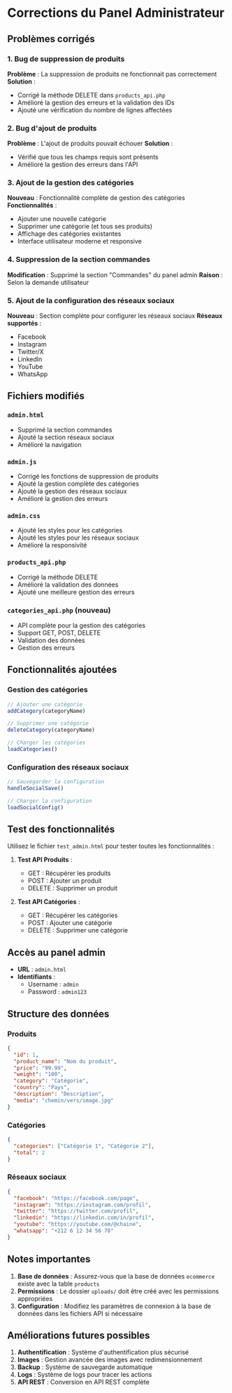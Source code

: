# Corrections du Panel Administrateur

## Problèmes corrigés

### 1. Bug de suppression de produits
**Problème** : La suppression de produits ne fonctionnait pas correctement
**Solution** : 
- Corrigé la méthode DELETE dans `products_api.php`
- Amélioré la gestion des erreurs et la validation des IDs
- Ajouté une vérification du nombre de lignes affectées

### 2. Bug d'ajout de produits
**Problème** : L'ajout de produits pouvait échouer
**Solution** :
- Vérifié que tous les champs requis sont présents
- Amélioré la gestion des erreurs dans l'API

### 3. Ajout de la gestion des catégories
**Nouveau** : Fonctionnalité complète de gestion des catégories
**Fonctionnalités** :
- Ajouter une nouvelle catégorie
- Supprimer une catégorie (et tous ses produits)
- Affichage des catégories existantes
- Interface utilisateur moderne et responsive

### 4. Suppression de la section commandes
**Modification** : Supprimé la section "Commandes" du panel admin
**Raison** : Selon la demande utilisateur

### 5. Ajout de la configuration des réseaux sociaux
**Nouveau** : Section complète pour configurer les réseaux sociaux
**Réseaux supportés** :
- Facebook
- Instagram
- Twitter/X
- LinkedIn
- YouTube
- WhatsApp

## Fichiers modifiés

### `admin.html`
- Supprimé la section commandes
- Ajouté la section réseaux sociaux
- Amélioré la navigation

### `admin.js`
- Corrigé les fonctions de suppression de produits
- Ajouté la gestion complète des catégories
- Ajouté la gestion des réseaux sociaux
- Amélioré la gestion des erreurs

### `admin.css`
- Ajouté les styles pour les catégories
- Ajouté les styles pour les réseaux sociaux
- Amélioré la responsivité

### `products_api.php`
- Corrigé la méthode DELETE
- Amélioré la validation des données
- Ajouté une meilleure gestion des erreurs

### `categories_api.php` (nouveau)
- API complète pour la gestion des catégories
- Support GET, POST, DELETE
- Validation des données
- Gestion des erreurs

## Fonctionnalités ajoutées

### Gestion des catégories
```javascript
// Ajouter une catégorie
addCategory(categoryName)

// Supprimer une catégorie
deleteCategory(categoryName)

// Charger les catégories
loadCategories()
```

### Configuration des réseaux sociaux
```javascript
// Sauvegarder la configuration
handleSocialSave()

// Charger la configuration
loadSocialConfig()
```

## Test des fonctionnalités

Utilisez le fichier `test_admin.html` pour tester toutes les fonctionnalités :

1. **Test API Produits** :
   - GET : Récupérer les produits
   - POST : Ajouter un produit
   - DELETE : Supprimer un produit

2. **Test API Catégories** :
   - GET : Récupérer les catégories
   - POST : Ajouter une catégorie
   - DELETE : Supprimer une catégorie

## Accès au panel admin

- **URL** : `admin.html`
- **Identifiants** : 
  - Username : `admin`
  - Password : `admin123`

## Structure des données

### Produits
```json
{
  "id": 1,
  "product_name": "Nom du produit",
  "price": "99.99",
  "weight": "100",
  "category": "Catégorie",
  "country": "Pays",
  "description": "Description",
  "media": "chemin/vers/image.jpg"
}
```

### Catégories
```json
{
  "categories": ["Catégorie 1", "Catégorie 2"],
  "total": 2
}
```

### Réseaux sociaux
```json
{
  "facebook": "https://facebook.com/page",
  "instagram": "https://instagram.com/profil",
  "twitter": "https://twitter.com/profil",
  "linkedin": "https://linkedin.com/in/profil",
  "youtube": "https://youtube.com/@chaine",
  "whatsapp": "+212 6 12 34 56 78"
}
```

## Notes importantes

1. **Base de données** : Assurez-vous que la base de données `ecommerce` existe avec la table `products`
2. **Permissions** : Le dossier `uploads/` doit être créé avec les permissions appropriées
3. **Configuration** : Modifiez les paramètres de connexion à la base de données dans les fichiers API si nécessaire

## Améliorations futures possibles

1. **Authentification** : Système d'authentification plus sécurisé
2. **Images** : Gestion avancée des images avec redimensionnement
3. **Backup** : Système de sauvegarde automatique
4. **Logs** : Système de logs pour tracer les actions
5. **API REST** : Conversion en API REST complète